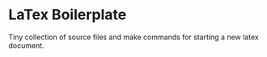 
LaTex Boilerplate
=================

Tiny collection of source files and make commands for starting
a new latex document.
